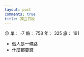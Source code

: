 ```yaml
---
layout: post
comments: true
title: 獨立百說
---
```


:unamused: 單： -7 婚： 758 年： 325 旅： 191

- 個人是一條路
- 什麼都要錢

